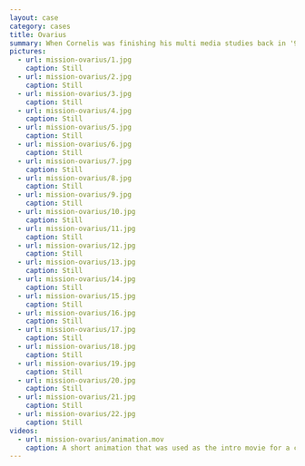 ```yaml
---
layout: case
category: cases
title: Ovarius
summary: When Cornelis was finishing his multi media studies back in '97, he created a game that features a space ship, which he designed with the 3D modelling and animation tools of the time. Here's a render of the game intro plus a compilation of different parts of the game.
pictures:
  - url: mission-ovarius/1.jpg
    caption: Still
  - url: mission-ovarius/2.jpg
    caption: Still
  - url: mission-ovarius/3.jpg
    caption: Still
  - url: mission-ovarius/4.jpg
    caption: Still
  - url: mission-ovarius/5.jpg
    caption: Still
  - url: mission-ovarius/6.jpg
    caption: Still
  - url: mission-ovarius/7.jpg
    caption: Still
  - url: mission-ovarius/8.jpg
    caption: Still
  - url: mission-ovarius/9.jpg
    caption: Still
  - url: mission-ovarius/10.jpg
    caption: Still
  - url: mission-ovarius/11.jpg
    caption: Still
  - url: mission-ovarius/12.jpg
    caption: Still
  - url: mission-ovarius/13.jpg
    caption: Still
  - url: mission-ovarius/14.jpg
    caption: Still
  - url: mission-ovarius/15.jpg
    caption: Still
  - url: mission-ovarius/16.jpg
    caption: Still
  - url: mission-ovarius/17.jpg
    caption: Still
  - url: mission-ovarius/18.jpg
    caption: Still
  - url: mission-ovarius/19.jpg
    caption: Still
  - url: mission-ovarius/20.jpg
    caption: Still
  - url: mission-ovarius/21.jpg
    caption: Still
  - url: mission-ovarius/22.jpg
    caption: Still
videos:
  - url: mission-ovarius/animation.mov
    caption: A short animation that was used as the intro movie for a computer game.
---
```

